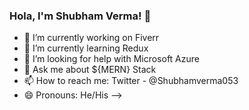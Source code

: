 ### Hola, I'm Shubham Verma! 👋

- 🔭 I’m currently working on Fiverr
- 🌱 I’m currently learning Redux
- 🤔 I’m looking for help with Microsoft Azure
- 💬 Ask me about ${MERN} Stack
- 📫 How to reach me: Twitter - @Shubhamverma053
- 😄 Pronouns: He/His
-->

